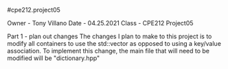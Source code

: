 #cpe212.project05

Owner - Tony Villano
Date - 04.25.2021
Class - CPE212
Project05

Part 1 - plan out changes
The changes I plan to make to this project is to modify all containers to use the std::vector as opposed to using a key/value association.
To implement this change, the main file that will need to be modified will be "dictionary.hpp"
